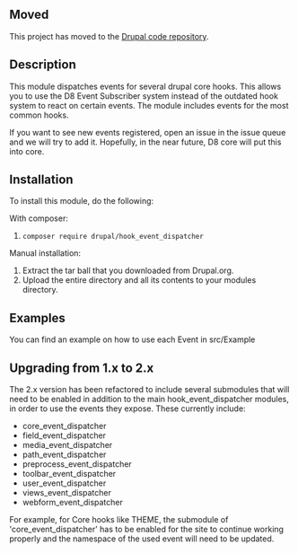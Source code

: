 Moved
-----
This project has moved to the [Drupal code repository](https://git.drupalcode.org/project/hook_event_dispatcher).

Description
-----------
This module dispatches events for several drupal core hooks. This allows you to
use the D8 Event Subscriber system instead of the outdated hook system to react
on certain events. The module includes events for the most common hooks.

If you want to see new events registered, open an issue in the issue queue and
we will try to add it. Hopefully, in the near future, D8 core will put this
into core.

Installation
------------
To install this module, do the following:

With composer:
1. ```composer require drupal/hook_event_dispatcher```

Manual installation:
1. Extract the tar ball that you downloaded from Drupal.org.
2. Upload the entire directory and all its contents to your modules directory.

Examples
--------
You can find an example on how to use each Event in src/Example

Upgrading from 1.x to 2.x
------------------------
The 2.x version has been refactored to include several submodules that will
need to be enabled in addition to the main hook_event_dispatcher modules, in
order to use the events they expose. These currently include:

 - core_event_dispatcher
 - field_event_dispatcher
 - media_event_dispatcher
 - path_event_dispatcher
 - preprocess_event_dispatcher
 - toolbar_event_dispatcher
 - user_event_dispatcher
 - views_event_dispatcher
 - webform_event_dispatcher

For example, for Core hooks like THEME, the submodule of
'core_event_dispatcher' has to be enabled for the site to continue working
properly and the namespace of the used event will need to be updated.
